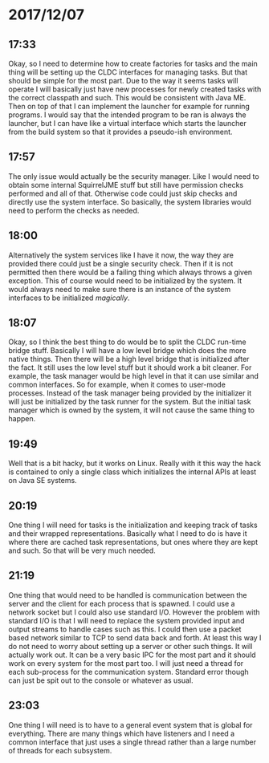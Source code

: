 # 2017/12/07

## 17:33

Okay, so I need to determine how to create factories for tasks and the main
thing will be setting up the CLDC interfaces for managing tasks. But that
should be simple for the most part. Due to the way it seems tasks will operate
I will basically just have new processes for newly created tasks with the
correct classpath and such. This would be consistent with Java ME. Then on top
of that I can implement the launcher for example for running programs. I would
say that the intended program to be ran is always the launcher, but I can have
like a virtual interface which starts the launcher from the build system so
that it provides a pseudo-ish environment.

## 17:57

The only issue would actually be the security manager. Like I would need to
obtain some internal SquirrelJME stuff but still have permission checks
performed and all of that. Otherwise code could just skip checks and directly
use the system interface. So basically, the system libraries would need to
perform the checks as needed.

## 18:00

Alternatively the system services like I have it now, the way they are
provided there could just be a single security check. Then if it is not
permitted then there would be a failing thing which always throws a given
exception. This of course would need to be initialized by the system. It would
always need to make sure there is an instance of the system interfaces to be
initialized _magically_.

## 18:07

Okay, so I think the best thing to do would be to split the CLDC run-time
bridge stuff. Basically I will have a low level bridge which does the more
native things. Then there will be a high level bridge that is initialized
after the fact. It still uses the low level stuff but it should work a bit
cleaner. For example, the task manager would be high level in that it can use
similar and common interfaces. So for example, when it comes to user-mode
processes. Instead of the task manager being provided by the initializer it
will just be initialized by the task runner for the system. But the initial
task manager which is owned by the system, it will not cause the same thing to
happen.

## 19:49

Well that is a bit hacky, but it works on Linux. Really with it this way the
hack is contained to only a single class which initializes the internal APIs
at least on Java SE systems.

## 20:19

One thing I will need for tasks is the initialization and keeping track of
tasks and their wrapped representations. Basically what I need to do is have
it where there are cached task representations, but ones where they are kept
and such. So that will be very much needed.

## 21:19

One thing that would need to be handled is communication between the server
and the client for each process that is spawned. I could use a network socket
but I could also use standard I/O. However the problem with standard I/O is
that I will need to replace the system provided input and output streams to
handle cases such as this. I could then use a packet based network similar to
TCP to send data back and forth. At least this way I do not need to worry
about setting up a server or other such things. It will actually work out. It
can be a very basic IPC for the most part and it should work on every system
for the most part too. I will just need a thread for each sub-process for
the communication system. Standard error though can just be spit out to the
console or whatever as usual.

## 23:03

One thing I will need is to have to a general event system that is global for
everything. There are many things which have listeners and I need a common
interface that just uses a single thread rather than a large number of threads
for each subsystem.
